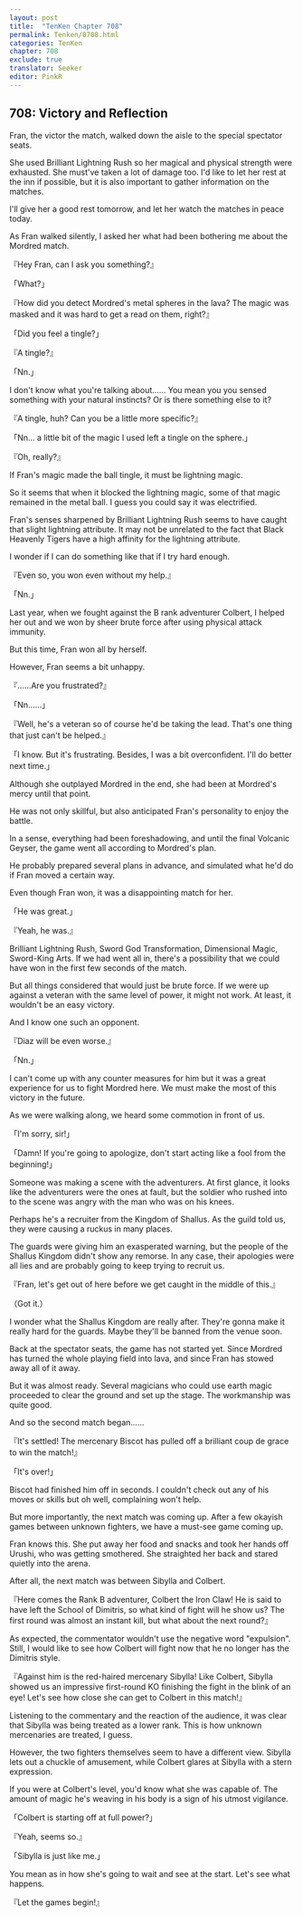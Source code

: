 ```yaml
---
layout: post
title:  "TenKen Chapter 708"
permalink: Tenken/0708.html
categories: TenKen
chapter: 708
exclude: true
translator: Seeker
editor: PinkR
---
```

<h2 id="ch708">708: Victory and Reflection</h2>

Fran, the victor the match, walked down the aisle to the special spectator seats.

<p>She used Brilliant Lightning Rush so her magical and physical strength were exhausted. She must've taken a lot of damage too. 
  I'd like to let her rest at the inn if possible, but it is also important to gather information on the matches.</p>

I'll give her a good rest tomorrow, and let her watch the matches in peace today.

As Fran walked silently, I asked her what had been bothering me about the Mordred match.

『Hey Fran, can I ask you something?』

「What?」

『How did you detect Mordred's metal spheres in the lava? The magic was masked and it was hard to get a read on them, right?』

「Did you feel a tingle?」

『A tingle?』

「Nn.」

I don't know what you're talking about…… You mean you you sensed something with your natural instincts? Or is there something else to it?

『A tingle, huh? Can you be a little more specific?』

「Nn… a little bit of the magic I used left a tingle on the sphere.」

『Oh, really?』

If Fran's magic made the ball tingle, it must be lightning magic.

So it seems that when it blocked the lightning magic, some of that magic remained in the metal ball. I guess you could say it was electrified.

<p>Fran's senses sharpened by Brilliant Lightning Rush seems to have caught that slight lightning attribute. 
  It may not be unrelated to the fact that Black Heavenly Tigers have a high affinity for the lightning attribute.</p>

I wonder if I can do something like that if I try hard enough.

『Even so, you won even without my help.』

「Nn.」

Last year, when we fought against the B rank adventurer Colbert, I helped her out and we won by sheer brute force after using physical attack immunity.

But this time, Fran won all by herself.

However, Fran seems a bit unhappy.

『……Are you frustrated?』

「Nn……」

『Well, he's a veteran so of course he'd be taking the lead. That's one thing that just can't be helped.』

「I know. But it's frustrating. Besides, I was a bit overconfident. I'll do better next time.」

Although she outplayed Mordred in the end, she had been at Mordred's mercy until that point.

He was not only skillful, but also anticipated Fran's personality to enjoy the battle.

In a sense, everything had been foreshadowing, and until the final Volcanic Geyser, the game went all according to Mordred's plan.

He probably prepared several plans in advance, and simulated what he'd do if Fran moved a certain way.

Even though Fran won, it was a disappointing match for her.

「He was great.」

『Yeah, he was.』

<p>Brilliant Lightning Rush, Sword God Transformation, Dimensional Magic, Sword-King Arts. If we had went all in, 
  there's a possibility that we could have won in the first few seconds of the match.</p>

<p>But all things considered that would just be brute force. If we were up against a veteran with the same level of power, 
  it might not work. At least, it wouldn't be an easy victory.</p>

And I know one such an opponent.

『Diaz will be even worse.』

「Nn.」

<p>I can't come up with any counter measures for him but it was a great experience for us to fight Mordred here. 
  We must make the most of this victory in the future.</p>

As we were walking along, we heard some commotion in front of us.

「I'm sorry, sir!」

「Damn! If you're going to apologize, don't start acting like a fool from the beginning!」

<p>Someone was making a scene with the adventurers. At first glance, it looks like the adventurers were the ones at fault, 
  but the soldier who rushed into to the scene was angry with the man who was on his knees.</p>

Perhaps he's a recruiter from the Kingdom of Shallus. As the guild told us, they were causing a ruckus in many places.

<p>The guards were giving him an exasperated warning, but the people of the Shallus Kingdom didn't show any remorse. 
  In any case, their apologies were all lies and are probably going to keep trying to recruit us.</p>

『Fran, let's get out of here before we get caught in the middle of this.』

（Got it.）

I wonder what the Shallus Kingdom are really after. They're gonna make it really hard for the guards. Maybe they'll be banned from the venue soon.

Back at the spectator seats, the game has not started yet. Since Mordred has turned the whole playing field into lava, and since Fran has stowed away all of it away.

But it was almost ready. Several magicians who could use earth magic proceeded to clear the ground and set up the stage. The workmanship was quite good.

And so the second match began……

『It's settled! The mercenary Biscot has pulled off a brilliant coup de grace to win the match!』

「It's over!」

Biscot had finished him off in seconds. I couldn't check out any of his moves or skills but oh well, complaining won't help.

But more importantly, the next match was coming up. After a few okayish games between unknown fighters, we have a must-see game coming up.

<p>Fran knows this. She put away her food and snacks and took her hands off Urushi, who was getting smothered. 
  She straighted her back and stared quietly into the arena.</p>

After all, the next match was between Sibylla and Colbert.

<p>『Here comes the Rank B adventurer, Colbert the Iron Claw! He is said to have left the School of Dimitris, 
  so what kind of fight will he show us? The first round was almost an instant kill, but what about the next round?』</p>

<p>As expected, the commentator wouldn't use the negative word "expulsion". Still, I would like to see how Colbert will 
  fight now that he no longer has the Dimitris style.</p>

<p>『Against him is the red-haired mercenary Sibylla! Like Colbert, Sibylla showed us an impressive first-round KO finishing the fight in the blink of an eye! 
  Let's see how close she can get to Colbert in this match!』</p>

<p>Listening to the commentary and the reaction of the audience, it was clear that Sibylla was being treated as a lower rank. 
  This is how unknown mercenaries are treated, I guess.</p>

<p>However, the two fighters themselves seem to have a different view. Sibylla lets out a chuckle of amusement, 
  while Colbert glares at Sibylla with a stern expression.</p>

If you were at Colbert's level, you'd know what she was capable of. The amount of magic he's weaving in his body is a sign of his utmost vigilance.

「Colbert is starting off at full power?」

『Yeah, seems so.』

「Sibylla is just like me.」

You mean as in how she's going to wait and see at the start. Let's see what happens.

『Let the games begin!』




